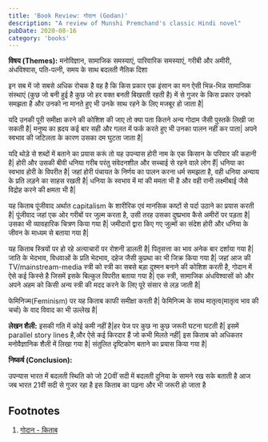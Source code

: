 ```yaml
---
title: 'Book Review: गोदान (Godan)'
description: "A review of Munshi Premchand's classic Hindi novel"
pubDate: 2020-08-16
category: 'books'
---
```


**विषय (Themes):** मनोविज्ञान, सामाजिक समस्याएं, पारिवारिक समस्याएं, गरीबी और अमीरी, अंधविश्वास, पति-पत्नी, समय के साथ बदलती नैतिक दिशा

इन सब में जो सबसे अधिक रोचक है वह है कि किस प्रकार एक इंसान का मन ऐसी भिन्न-भिन्न सामाजिक संस्थाएं (कुछ जो बनी हुई है कुछ जो हर वक्त बनती बिखरती रहती है) में से गुजर के किस प्रकार उनको समझता है और उनको ना मानते हुए भी उनके साथ रहने के लिए मजबूर हो जाता है|

यदि उनकी पूरी समीक्षा करने की कोशिश की जाए तो क्या पता कितने अन्य गोदाम जैसी पुस्तकें लिखी जा सकती है| मनुष्य का ह्रदय कई बार सही और गलत में फर्क करते हुए भी उनका पालन नहीं कर पाता| अपने स्वभाव की जटिलता के कारण उसका दम घुटता जाता है|

यदि थोड़े से शब्दों में बताने का प्रयास करूं तो यह उपन्यास होरी नाम के एक किसान के परिवार की कहानी है| होरी और उसकी बीवी धनिया गरीब परंतु संवेदनशील और सच्चाई से रहने वाले लोग हैं| धनिया का स्वभाव होरी के विपरीत है| जहां होरी पंचायत के निर्णय का पालन करना धर्म समझता है, वही धनिया अन्याय के प्रति लड़ने का साहस रखती है| धनिया के स्वभाव में मां की ममता भी है और वही रानी लक्ष्मीबाई जैसे विद्रोह करने की क्षमता भी है|

यह किताब पूंजीवाद अर्थात capitalism के शारीरिक एवं मानसिक कष्टों से पर्दा उठाने का प्रयास करती है| पूंजीवाद जहां एक ओर गरीबों पर जुल्म करता है, उसी तरह उसका दुष्प्रभाव कैसे अमीरों पर पड़ता है| उसका भी व्यावहारिक चित्रण किया गया है| जमीदारों द्वारा किए गए जुल्मों का संदेश होरी और धनिया के जीवन के माध्यम से बताया गया है|

यह किताब स्त्रियों पर हो रहे अत्याचारों पर रोशनी डालती है| पितृसत्ता का भाव अनेक बार दर्शाया गया है| जाति के भेदभाव, विधवाओं के प्रति भेदभाव, दहेज जैसी कुप्रथा का भी जिक्र किया गया है| जहां आज की TV/mainstream-media स्त्री को स्त्री का सबसे बड़ा दुश्मन बनाने की कोशिश करती है, गोदान में ऐसे कई किस्से है जिसमें इसके बिल्कुल विपरीत बताया गया है| एक स्त्री, सामाजिक अंधविश्वासों को और अपने अहम को किसी अन्य स्त्री की मदद करने के लिए पूरे संसार से लड़ जाती है|

फेमिनिज्म(Feminism) पर यह किताब काफी समीक्षा करती है| फेमिनिज्म के साथ मातृत्व(मातृत्व भाव की चर्चा) के वाद विवाद का भी उल्लेख है|

**लेखन शैली:** इसकी गति में कोई कमी नहीं है|हर पेज पर कुछ ना कुछ जरूरी घटना घटती है| इसमें parallel story lines है,और ऐसे कई किरदार हैं जो कभी मिलते नहीं| इस किताब को अधिकतर मनोवैज्ञानिक शैली में लिखा गया है| संतुलित दृष्टिकोण बताने का प्रयास किया गया है|

**निष्कर्ष (Conclusion):**

उपन्यास भारत में बदलती स्थिति को जो 20वीं सदी में बदलती दुनिया के सामने रख सके बताती है आज जब भारत 21वीं सदी से गुजर रहा है इस किताब का पढ़ना और भी जरूरी हो जाता है

## Footnotes

1. [गोदान - किताब](https://www.amazon.in/Godan-Premchand/dp/9350336626/)
